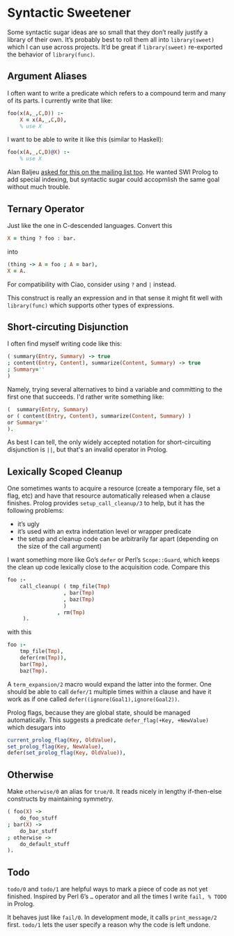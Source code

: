 # Syntactic Sweetener

Some syntactic sugar ideas are so small that they don’t really justify a library of their own. It’s probably best to roll them all into `library(sweet)` which I can use across projects.  It’d be great if `library(sweet)` re-exported the behavior of `library(func)`.

## Argument Aliases

I often want to write a predicate which refers to a compound term and many of its parts.  I currently write that like:

```prolog
foo(x(A,_,C,D)) :-
    X = x(A,_,C,D),
    % use X
```

I want to be able to write it like this (similar to Haskell):

```prolog
foo(x(A,_,C,D)@X) :-
    % use X
```

Alan Baljeu [asked for this on the mailing list too](https://lists.iai.uni-bonn.de/pipermail/swi-prolog/2013/012013.html).  He wanted SWI Prolog to add special indexing, but syntactic sugar could accopmlish the same goal without much trouble.


## Ternary Operator

Just like the one in C-descended languages.  Convert this

```prolog
X = thing ? foo : bar.
```

into

```prolog
(thing -> A = foo ; A = bar),
X = A.
```

For compatibility with Ciao, consider using `?` and `|` instead.

This construct is really an expression and in that sense it might fit well with `library(func)` which supports other types of expressions.

## Short-circuting Disjunction

I often find myself writing code like this:

```prolog
( summary(Entry, Summary) -> true
; content(Entry, Content), summarize(Content, Summary) -> true
; Summary=''
)
```

Namely, trying several alternatives to bind a variable and committing to the first one that succeeds.  I'd rather write something like:

```prolog
(  summary(Entry, Summary)
or ( content(Entry, Content), summarize(Content, Summary) )
or Summary=''
).
```

As best I can tell, the only widely accepted notation for short-circuiting disjunction is `||`, but that's an invalid operator in Prolog.

## Lexically Scoped Cleanup

One sometimes wants to acquire a resource (create a temporary file, set a flag, etc) and have that resource automatically released when a clause finishes.  Prolog provides `setup_call_cleanup/3` to help, but it has the following problems:

  * it’s ugly
  * it’s used with an extra indentation level or wrapper predicate
  * the setup and cleanup code can be arbitrarily far apart (depending on the size of the call argument)

I want something more like Go’s `defer` or Perl’s `Scope::Guard`, which keeps the clean up code lexically close to the acquisition code.  Compare this

```prolog
foo :-
    call_cleanup( ( tmp_file(Tmp)
                  , bar(Tmp)
                  , baz(Tmp)
                  )
                , rm(Tmp)
     ).
```

with this

```prolog
foo :-
    tmp_file(Tmp),
    defer(rm(Tmp)),
    bar(Tmp),
    baz(Tmp).
```

A `term_expansion/2` macro would expand the latter into the former.  One should be able to call `defer/1` multiple times within a clause and have it work as if one called `defer((ignore(Goal1),ignore(Goal2))`.

Prolog flags, because they are global state, should be managed automatically.  This suggests a predicate `defer_flag(+Key, +NewValue)` which desugars into

```prolog
current_prolog_flag(Key, OldValue),
set_prolog_flag(Key, NewValue),
defer(set_prolog_flag(Key, OldValue)),
```


## Otherwise

Make `otherwise/0` an alias for `true/0`.  It reads nicely in lengthy if-then-else constructs by maintaining symmetry.

```prolog
( foo(X) ->
    do_foo_stuff
; bar(X) ->
    do_bar_stuff
; otherwise ->
    do_default_stuff
).
```


## Todo

`todo/0` and `todo/1` are helpful ways to mark a piece of code as not yet finished.  Inspired by Perl 6’s `…` operator and all the times I write `fail, % TODO` in Prolog.

It behaves just like `fail/0`.  In development mode, it calls `print_message/2` first.  `todo/1` lets the user specify a reason why the code is left undone.
